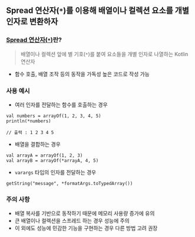 ## Spread 연산자(`*`)를 이용해 배열이나 컬렉션 요소를 개별 인자로 변환하자
### [Spread 연산자(`*`)](https://kotlinlang.org/docs/functions.html#named-arguments)란?
> 배열이나 컬렉션 앞에 별 기호(`*`)를 붙여 요소들을 개별 인자로 나열하는 Kotlin 연산자
- 함수 호출, 배열 조작 등의 동작을 가독성 높은 코드로 작성 가능
### 사용 예시
- 여러 인자를 전달하는 함수를 호출하는 경우
```
val numbers = arrayOf(1, 2, 3, 4, 5)
println(*numbers)

// 출력 : 1 2 3 4 5
```
- 배열을 결합하는 경우
```
val arrayA = arrayOf(1, 2, 3)
val arrayB = arrayOf(*arrayA, 4, 5)
```
- `varargs` 타입의 인자를 전달하는 경우
```
getString("message", *formatArgs.toTypedArray())
```
### 주의 사항
- 배열 복사를 기반으로 동작하기 때문에 메모리 사용량 증가에 유의
- 큰 배열이나 컬렉션을 스프레드 하는 경우 성능에 주의
- 이 외에도 성능에 민감한 기능을 구현하는 경우 다른 방법 고려 권장

